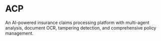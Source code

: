 # ACP
An AI-powered insurance claims processing platform with multi-agent analysis, document OCR, tampering detection, and comprehensive policy management.
